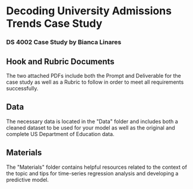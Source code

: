# Decoding University Admissions Trends Case Study
### DS 4002 Case Study by Bianca Linares
## Hook and Rubric Documents
The two attached PDFs include both the Prompt and Deliverable for the case study as well as a Rubric to follow in order to meet all requirements successfully.
## Data
The necessary data is located in the "Data" folder and includes both a cleaned dataset to be used for your model as well as the original and complete US Department of Education data.
## Materials
The "Materials" folder contains helpful resources related to the context of the topic and tips for time-series regression analysis and developing a predictive model.
